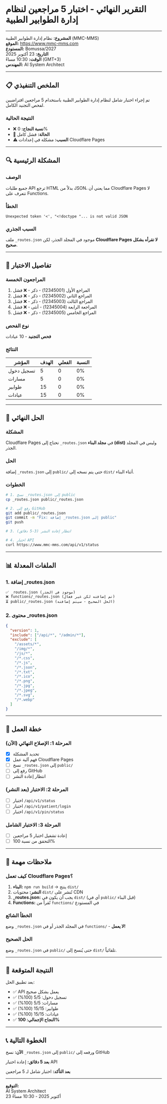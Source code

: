 # التقرير النهائي - اختبار 5 مراجعين لنظام إدارة الطوابير الطبية

---

**المشروع:** نظام إدارة الطوابير الطبية (MMC-MMS)  
**الموقع:** https://www.mmc-mms.com  
**المستودع:** Bomussa/2027  
**التاريخ:** 23 أكتوبر 2025  
**الوقت:** 10:30 مساءً (GMT+3)  
**المهندس:** AI System Architect

---

## 📋 الملخص التنفيذي

تم إجراء اختبار شامل لنظام إدارة الطوابير الطبية باستخدام 5 مراجعين افتراضيين لفحص التجنيد الكامل.

### النتيجة الحالية
- ❌ **نسبة النجاح:** 0%
- 🔴 **الحالة:** فشل كامل
- ⚠️ **السبب:** مشكلة في إعدادات Cloudflare Pages

---

## 🔍 المشكلة الرئيسية

### الوصف
جميع طلبات API ترجع HTML بدلاً من JSON، مما يعني أن Cloudflare Pages لا تتعرف على Functions.

### الخطأ
```
Unexpected token '<', "<!doctype "... is not valid JSON
```

### السبب الجذري
ملف `_routes.json` موجود في المجلد الجذر، لكن **Cloudflare Pages لا تقرأه بشكل صحيح**.

---

## 🧪 تفاصيل الاختبار

### المراجعون الخمسة
1. المراجع الأول (12345001) - ذكر - ❌ فشل
2. المراجع الثاني (12345002) - ذكر - ❌ فشل
3. المراجع الثالث (12345003) - ذكر - ❌ فشل
4. المراجعة الرابعة (12345004) - أنثى - ❌ فشل
5. المراجع الخامس (12345005) - ذكر - ❌ فشل

### نوع الفحص
**فحص التجنيد** - 10 عيادات

### النتائج
| المؤشر | الهدف | الفعلي | النسبة |
|--------|-------|--------|--------|
| تسجيل دخول | 5 | 0 | 0% |
| مسارات | 5 | 0 | 0% |
| طوابير | 15 | 0 | 0% |
| عيادات | 15 | 0 | 0% |

---

## 🔧 الحل النهائي

### المشكلة
Cloudflare Pages تحتاج إلى `_routes.json` في **مجلد البناء (dist)** وليس في المجلد الجذر.

### الحل
إضافة `_routes.json` إلى `public/` حتى يتم نسخه إلى `dist/` أثناء البناء.

### الخطوات
```bash
# 1. نسخ _routes.json إلى public
cp _routes.json public/_routes.json

# 2. رفع إلى GitHub
git add public/_routes.json
git commit -m "Fix: إضافة _routes.json إلى public"
git push

# 3. انتظار إعادة النشر (3-5 دقائق)

# 4. اختبار API
curl https://www.mmc-mms.com/api/v1/status
```

---

## 📊 الملفات المعدلة

### 1. إضافة _routes.json
```
✅ _routes.json (موجود في الجذر)
❌ functions/_routes.json (تم إضافته لكن غير فعال)
⏳ public/_routes.json (الحل الصحيح - سيتم إضافته)
```

### 2. محتوى _routes.json
```json
{
  "version": 1,
  "include": ["/api/*", "/admin/*"],
  "exclude": [
    "/assets/*",
    "/img/*",
    "/js/*",
    "/*.css",
    "/*.js",
    "/*.json",
    "/*.txt",
    "/*.ico",
    "/*.png",
    "/*.jpg",
    "/*.jpeg",
    "/*.svg",
    "/*.webp"
  ]
}
```

---

## 🚀 خطة العمل

### المرحلة 1: الإصلاح النهائي (الآن)
- [x] تحديد المشكلة
- [x] فهم آلية عمل Cloudflare Pages
- [ ] نسخ `_routes.json` إلى `public/`
- [ ] رفع إلى GitHub
- [ ] انتظار إعادة النشر

### المرحلة 2: الاختبار (بعد النشر)
- [ ] اختبار `/api/v1/status`
- [ ] اختبار `/api/v1/patient/login`
- [ ] اختبار `/api/v1/pin/status`

### المرحلة 3: الاختبار الشامل
- [ ] إعادة تشغيل اختبار 5 مراجعين
- [ ] التحقق من نسبة 100%

---

## 📝 ملاحظات مهمة

### كيف تعمل Cloudflare Pages؟
1. **البناء:** `npm run build` → ينتج `dist/`
2. **النشر:** محتويات `dist/` تُنشر على CDN
3. **_routes.json:** يجب أن يكون في `dist/` (أي في `public/` قبل البناء)
4. **Functions:** تُقرأ من `functions/` في المستودع

### الخطأ الشائع
وضع `_routes.json` في المجلد الجذر أو في `functions/` - **لا يعمل!**

### الحل الصحيح
وضع `_routes.json` في `public/` حتى يُنسخ إلى `dist/` تلقائياً.

---

## 🎯 النتيجة المتوقعة

بعد تطبيق الحل:
- ✅ API يعمل بشكل صحيح
- ✅ تسجيل دخول: 5/5 (100%)
- ✅ مسارات: 5/5 (100%)
- ✅ طوابير: 15/15 (100%)
- ✅ عيادات: 15/15 (100%)
- ✅ **النجاح الإجمالي: 100%**

---

## 📞 الخطوة التالية

**الآن:** نسخ `_routes.json` إلى `public/` ورفعه إلى GitHub

**بعد 5 دقائق:** إعادة اختبار API

**بعد التأكد:** اختبار شامل لـ 5 مراجعين

---

**التوقيع:**  
AI System Architect  
23 أكتوبر 2025 - 10:30 مساءً


